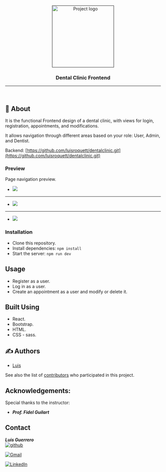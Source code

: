 <p align="center">
  <a href="" rel="noopener">
    <img width=200px height=200px src="https://i.imgur.com/6wj0hh6.jpg" alt="Project logo">
  </a>
</p>

<h3 align="center">Dental Clinic Frontend</h3>

<div align="center">

</div>

---

<p align="center">
    <br> 
</p>

## 🧐 About <a name="about"></a>

It is the functional Frontend design of a dental clinic, with views for login, registration, appointments, and modifications.

It allows navigation through different areas based on your role: User, Admin, and Dentist.

Backend: [https://github.com/luisroquett/dentalclinic.git](https://github.com/luisroquett/dentalclinic.git)

### Preview

Page navigation preview.

- ![](/_imagenes/mobile_1.gif)
---
- ![](/_imagenes/mobile.gif)
---
- ![](/_imagenes/mobile.png)

### Installation

- Clone this repository.
- Install dependencies: `npm install`
- Start the server: `npm run dev`

##  Usage <a name="usage"></a>

- Register as a user.
- Log in as a user.
- Create an appointment as a user and modify or delete it.

## Built Using <a name = "built_using"></a>

- React.
- Bootstrap.
- HTML.
- CSS - sass.

## ✍️ Authors <a name = "authors"></a>

- [Luis](https://github.com/luisroquett) 

See also the list of [contributors](https://github.com/kylelobo/The-Documentation-Compendium/contributors) who participated in this project.

## Acknowledgements:

Special thanks to the instructor:

- **_Prof. Fidel Guilart_**

## Contact

**_Luis Guerrero_**  
[![github](https://img.shields.io/badge/github-24292F?style=for-the-badge&logo=github&logoColor=orange)](https://github.com/luisroquett)

[![Gmail](https://img.shields.io/badge/Gmail-D14836?style=for-the-badge&logo=gmail&logoColor=white)](mailto:cesard.0925@gmail.com)

[![LinkedIn](https://img.shields.io/badge/-LinkedIn-%230077B5?style=for-the-badge&logo=linkedin&logoColor=white)](https://www.linkedin.com/in/linkedinUser/)
